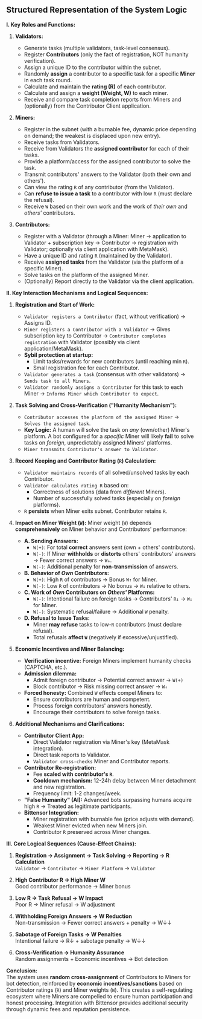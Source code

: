 ## Structured Representation of the System Logic

**I. Key Roles and Functions:**
1.  **Validators:**
    *   Generate tasks (multiple validators, task-level consensus).
    *   Register **Contributors** (only the fact of registration, NOT humanity verification).
    *   Assign a unique ID to the contributor within the subnet.
    *   Randomly **assign** a contributor to a specific task for a specific **Miner** in each task round.
    *   Calculate and maintain the **rating (R)** of each contributor.
    *   Calculate and assign a **weight (Weight, W)** to each miner.
    *   Receive and compare task completion reports from Miners and (optionally) from the Contributor Client application.

2.  **Miners:**
    *   Register in the subnet (with a burnable fee, dynamic price depending on demand; the weakest is displaced upon new entry).
    *   Receive tasks from Validators.
    *   Receive from Validators the **assigned contributor** for each of their tasks.
    *   Provide a platform/access for the assigned contributor to solve the task.
    *   Transmit contributors' answers to the Validator (both their own and others').
    *   Can view the rating `R` of any contributor (from the Validator).
    *   Can **refuse to issue a task** to a contributor with low `R` (must declare the refusal).
    *   Receive `W` based on their own work and the work of *their own* and *others'* contributors.

3.  **Contributors:**
    *   Register with a Validator (through a Miner: Miner → application to Validator + subscription key → Contributor → registration with Validator; optionally via client application with MetaMask).
    *   Have a unique ID and rating `R` (maintained by the Validator).
    *   Receive **assigned tasks** from the Validator (via the platform of a specific Miner).
    *   Solve tasks on the platform of the assigned Miner.
    *   (Optionally) Report directly to the Validator via the client application.

**II. Key Interaction Mechanisms and Logical Sequences:**

1.  **Registration and Start of Work:**
    *   `Validator registers a Contributor` (fact, without verification) → Assigns ID.
    *   `Miner registers a Contributor with a Validator` → Gives subscription key to Contributor → `Contributor completes registration` with Validator (possibly via client application/MetaMask).
    *   **Sybil protection at startup:**
        *   Limit tasks/rewards for new contributors (until reaching min `R`).
        *   Small registration fee for each Contributor.
    *   `Validator generates a task` (consensus with other validators) → `Sends task to all Miners`.
    *   `Validator randomly assigns a Contributor` for this task to each Miner → `Informs Miner which Contributor to expect`.

2.  **Task Solving and Cross-Verification ("Humanity Mechanism"):**
    *   `Contributor accesses the platform of the assigned Miner` → `Solves the assigned task`.
    *   **Key Logic:** A human will solve the task on *any* (own/other) Miner's platform. A bot configured for a *specific* Miner will likely **fail** to solve tasks on *foreign*, unpredictably assigned Miners' platforms.
    *   `Miner transmits Contributor's answer to Validator`.

3.  **Record Keeping and Contributor Rating (`R`) Calculation:**
    *   `Validator maintains records` of all solved/unsolved tasks by each Contributor.
    *   `Validator calculates rating R` based on:
        *   Correctness of solutions (data from *different* Miners).
        *   Number of successfully solved tasks (especially on *foreign* platforms).
    *   `R` **persists** when Miner exits subnet. Contributor retains `R`.

4.  **Impact on Miner Weight (`W`):**
    Miner weight (`W`) depends **comprehensively** on Miner behavior and Contributors' performance:
    *   **A. Sending Answers:**
        *   `W(+)`: For total **correct** answers sent (own + others' contributors).
        *   `W(-)`: If Miner **withholds** or **distorts** others' contributors' answers → Fewer correct answers → `W↓`.
        *   `W(-)`: Additional penalty for **non-transmission** of answers.
    *   **B. Behavior of *Own* Contributors:**
        *   `W(+)`: High `R` of contributors → Bonus `W↑` for Miner.
        *   `W(-)`: Low `R` of contributors → No bonus → `W↓` relative to others.
    *   **C. Work of *Own* Contributors on *Others'* Platforms:**
        *   `W(-)`: Intentional failure on foreign tasks → Contributors' `R↓` → `W↓` for Miner.
        *   `W(-)`: Systematic refusal/failure → Additional `W` penalty.
    *   **D. Refusal to Issue Tasks:**
        *   Miner **may refuse** tasks to low-`R` contributors (must declare refusal).
        *   Total refusals **affect `W`** (negatively if excessive/unjustified).

5.  **Economic Incentives and Miner Balancing:**
    *   **Verification incentive:** Foreign Miners implement humanity checks (CAPTCHA, etc.).
    *   **Admission dilemma:**
        *   Admit foreign contributor → Potential correct answer → `W(+)`
        *   Block contributor → Risk missing correct answer → `W↓`
    *   **Forced honesty:** Combined `W` effects compel Miners to:
        *   Ensure contributors are human and competent.
        *   Process foreign contributors' answers honestly.
        *   Encourage their contributors to solve foreign tasks.

6.  **Additional Mechanisms and Clarifications:**
    *   **Contributor Client App:**
        *   Direct Validator registration via Miner's key (MetaMask integration).
        *   Direct task reports to Validator.
        *   `Validator cross-checks` Miner and Contributor reports.
    *   **Contributor Re-registration:**
        *   Fee **scaled with contributor's `R`**.
        *   **Cooldown mechanism:** 12-24h delay between Miner detachment and new registration.
        *   Frequency limit: 1-2 changes/week.
    *   **"False Humanity" (AI):** Advanced bots surpassing humans acquire high `R` → Treated as legitimate participants.
    *   **Bittensor Integration:**
        *   Miner registration with burnable fee (price adjusts with demand).
        *   Weakest Miner evicted when new Miners join.
        *   Contributor `R` preserved across Miner changes.

**III. Core Logical Sequences (Cause-Effect Chains):**

1. **Registration → Assignment → Task Solving → Reporting → R Calculation**  
   `Validator` → `Contributor` → `Miner Platform` → `Validator`

2. **High Contributor R → High Miner W**  
   Good contributor performance → Miner bonus

3. **Low R → Task Refusal → W Impact**  
   Poor R → Miner refusal → W adjustment

4. **Withholding Foreign Answers → W Reduction**  
   Non-transmission → Fewer correct answers + penalty → W↓↓

5. **Sabotage of Foreign Tasks → W Penalties**  
   Intentional failure → R↓ + sabotage penalty → W↓↓

6. **Cross-Verification → Humanity Assurance**  
   Random assignments + Economic incentives → Bot detection

**Conclusion:**  
The system uses **random cross-assignment** of Contributors to Miners for bot detection, reinforced by **economic incentives/sanctions** based on Contributor ratings (`R`) and Miner weights (`W`). This creates a self-regulating ecosystem where Miners are compelled to ensure human participation and honest processing. Integration with Bittensor provides additional security through dynamic fees and reputation persistence.